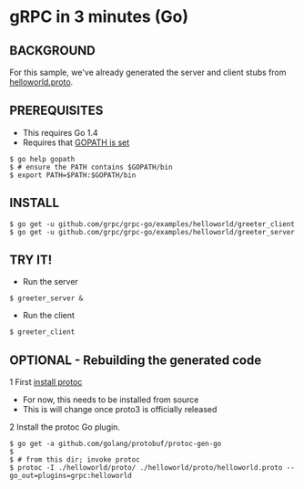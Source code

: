 gRPC in 3 minutes (Go)
======================

BACKGROUND
-------------
For this sample, we've already generated the server and client stubs from [helloworld.proto](examples/helloworld/proto/helloworld.proto).

PREREQUISITES
-------------

- This requires Go 1.4
- Requires that [GOPATH is set](https://golang.org/doc/code.html#GOPATH)

```
$ go help gopath
$ # ensure the PATH contains $GOPATH/bin
$ export PATH=$PATH:$GOPATH/bin
```

INSTALL
-------

```
$ go get -u github.com/grpc/grpc-go/examples/helloworld/greeter_client
$ go get -u github.com/grpc/grpc-go/examples/helloworld/greeter_server
```

TRY IT!
-------

- Run the server

```
$ greeter_server &
```

- Run the client

```
$ greeter_client
```

OPTIONAL - Rebuilding the generated code
----------------------------------------

1 First [install protoc](https://github.com/google/protobuf/blob/master/INSTALL.txt)
  - For now, this needs to be installed from source
  - This is will change once proto3 is officially released

2 Install the protoc Go plugin.

```
$ go get -a github.com/golang/protobuf/protoc-gen-go
$
$ # from this dir; invoke protoc
$ protoc -I ./helloworld/proto/ ./helloworld/proto/helloworld.proto --go_out=plugins=grpc:helloworld
```
